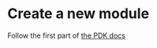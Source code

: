 # Create a new module

Follow the first part of [the PDK docs](https://puppet.com/docs/pdk/1.x/pdk_creating_modules.html)
